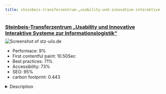 ```yaml
---
title: steinbeis-transferzentrum-„usability-und-innovative-interaktive-systeme-zur-informationslogistik“
---
```


<div style="height: 3rem">
  <a href="http://stz-uiis.de/stz-website/"><h3>Steinbeis-Transferzentrum „Usability und Innovative Interaktive Systeme zur Informationslogistik“</h3></a>
</div>
<img loading="lazy" src="/images/thumbs/stz-uiis.de.jpg" alt="Screenshot of stz-uiis.de" />
<ul>
  <li>Performace: 9%</li>
  <li>
    First contentful paint:
    10.50Sec
  </li>
  <li>Best practices: 71%</li>
  <li>Accessibility: 73%</li>
  <li>SEO: 95%</li>
  <li>carbon footprint: 0.443</li>
</ul>
<details>
  <summary>Description</summary>
  <p>We bring science and business together!

Goal of the in 2012 founded Steinbeis Transfer Center "Usability and Innovative Interactive Systems for information logistics" is to bring science and industry together and operate technology transfer at eye level. Since 2013, we are also in Karlsruhe with a focus on mobile usability. We work closely with the m²c-lab of the University of Applied Sciences Aachen in order to always be able to draw on the latest findings and methods.</p>
</details>

